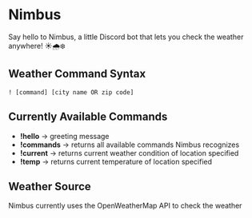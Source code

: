 # Nimbus

Say hello to Nimbus, a little Discord bot that lets you check the weather anywhere! ☀️🌧❄️

## Weather Command Syntax

`! [command] [city name OR zip code]`

## Currently Available Commands

- **!hello** -> greeting message
- **!commands** -> returns all available commands Nimbus recognizes
- **!current** -> returns current weather condition of location specified
- **!temp** -> returns current temperature of location specified 

## Weather Source

Nimbus currently uses the OpenWeatherMap API to check the weather
